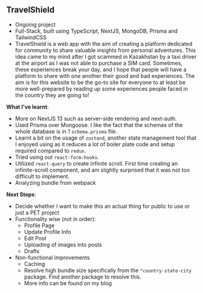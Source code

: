## TravelShield

- Ongoing project
- Full-Stack, built using TypeScript, NextJS, MongoDB, Prisma and TailwindCSS
- TravelShield is a web app with the aim of creating a platform dedicated for community to share valuable insights from personal adventures. This idea came to my mind after I got scammed in Kazakhstan by a taxi driver at the airport as I was not able to purchase a SIM card. Sometimes, these experiences break your day, and I hope that people will have a platform to share with one another their good and bad experiences. The aim is for this website to be the go-to site for everyone to at least be more well-prepared by reading up some experiences people faced in the country they are going to!

**What I've learnt**:

- More on NextJS 13 such as server-side rendering and next-auth.
- Used Prisma over Mongoose. I like the fact that the schemas of the whole database is in 1 `schema.prisma` file.
- Learnt a bit on the usage of `zustand`, another state management tool that I enjoyed using as it reduces a lot of boiler plate code and setup required compared to `redux`.
- Tried using out `react-form-hooks`.
- Utilized `react-query` to create infinite scroll. First time creating an infinite-scroll component, and am slightly surprised that it was not too difficult to implement.
- Analyzing bundle from webpack

**Next Steps**:

- Decide whether I want to make this an actual thing for public to use or just a PET project
- Functionality wise (not in order):
  - Profile Page
  - Update Profile Info
  - Edit Post
  - Uploading of images into posts
  - Drafts
- Non-functional improvements
  - Caching
  - Resolve high bundle size specifically from the `"country-state-city` package. Find another package to resolve this.
  - More info can be found on my blog
